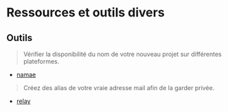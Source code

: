 # Ressources et outils divers

## Outils

>Vérifier la disponibilité du nom de votre nouveau projet sur différentes plateformes.

- [namae](https://namae.dev/)

>Créez des alias de votre vraie adresse mail afin de la garder privée.

-   [relay](https://relay.firefox.com/ )

